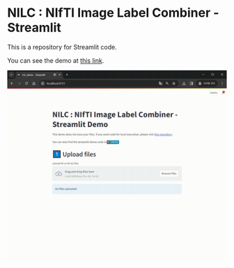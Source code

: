 # NILC : NIfTI Image Label Combiner - Streamlit

This is a repository for Streamlit code.

You can see the demo at [this link](https://nilc-demo.streamlit.app/).


![streamlit-demo.gif](https://github.com/oikosohn/nifti-image-label-combiner/blob/main/demo.gif)